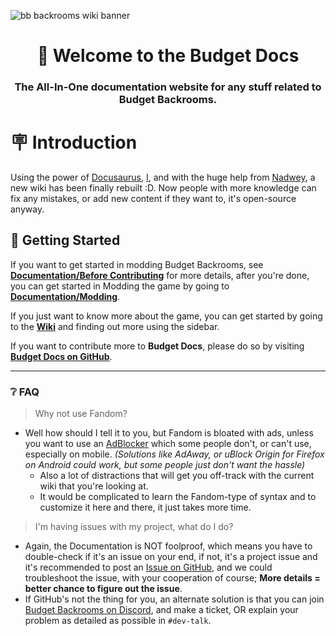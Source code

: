 ![bb backrooms wiki banner](/img/home_header.png)

<div align="center">

# 👋 Welcome to the Budget Docs

### The All-In-One documentation website for any stuff related to Budget Backrooms.

</div>

# 🪧 Introduction

Using the power of [Docusaurus](https://docusaurus.io/), [I](https://github.com/DavidJoacaRo), and with the huge help from [Nadwey](https://github.com/Nadwey), a new wiki has been finally rebuilt :D.
Now people with more knowledge can fix any mistakes, or add new content if they want to, it's open-source anyway.

## 📓 Getting Started

If you want to get started in modding Budget Backrooms, see **[Documentation/Before Contributing](/docs)** for more details, after you're done, you can get started in Modding the game by going to **[Documentation/Modding](/docs/modding)**.

If you just want to know more about the game, you can get started by going to the **[Wiki](/wiki)** and finding out more using the sidebar.

If you want to contribute more to **Budget Docs**, please do so by visiting **[Budget Docs on GitHub](https://github.com/DavidJoacaRo/Budget-Docs)**.

---

### ❔ FAQ

> Why not use Fandom?

- Well how should I tell it to you, but Fandom is bloated with ads, unless you want to use an [AdBlocker](https://en.wikipedia.org/wiki/Ad_blocking) which some people don't, or can't use, especially on mobile. _(Solutions like AdAway, or uBlock Origin for Firefox on Android could work, but some people just don't want the hassle)_
  - Also a lot of distractions that will get you off-track with the current wiki that you're looking at.
  - It would be complicated to learn the Fandom-type of syntax and to customize it here and there, it just takes more time.

> I'm having issues with my project, what do I do?

- Again, the Documentation is NOT foolproof, which means you have to double-check if it's an issue on your end, if not, it's a project issue and it's recommended to post an [Issue on GitHub](https://github.com/DavidJoacaRo/Budget-Backrooms), and we could troubleshoot the issue, with your cooperation of course; **More details = better chance to figure out the issue**.
- If GitHub's not the thing for you, an alternate solution is that you can join [Budget Backrooms on Discord](https://discord.gg/WVuTB56ag4), and make a ticket, OR explain your problem as detailed as possible in `#dev-talk`.
